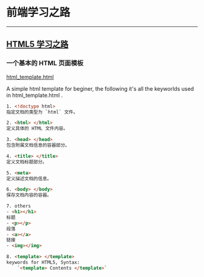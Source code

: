 # 前端学习之路
---

## [HTML5 学习之路](/html5.md) 
### 一个基本的 HTML 页面模板
[html_template.html](https://raw.githubusercontent.com/roadToFront-end/front-end_base/master/html_template.html)

A simple html template for beginer, the following it's all the keyworlds used in html_template.html .

```html
1. <!doctype html>
指定文档的类型为 `html` 文件。

2. <html> </html>
定义具体的 HTML 文件内容。

3. <head> </head>
包含附属文档信息的容器部分。

4. <title> </title>
定义文档标题部分。

5. <meta>
定义描述文档的信息。

6. <body> </body>
保存文档内容的容器。

7. others
- <h1></h1>
标题
- <p></p>
段落
- <a></a>
链接
- <img></img>

8. <template> </template>
keywords for HTML5, Syntax:
    `<template> Contents </template>`

```
